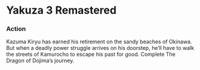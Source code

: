 # Yakuza 3 Remastered

### Action

Kazuma Kiryu has earned his retirement on the sandy beaches of Okinawa. But when a deadly power struggle arrives on his doorstep, he’ll have to walk the streets of Kamurocho to escape his past for good. Complete The Dragon of Dojima’s journey.